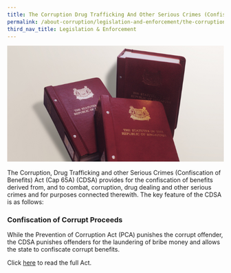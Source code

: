 ```yaml
---
title: The Corruption Drug Trafficking And Other Serious Crimes (Confiscation of Benefits) Act (CAP 65A)
permalink: /about-corruption/legislation-and-enforcement/the-corruption-drug-trafficking-and-other-serious-crimes-act/
third_nav_title: Legislation & Enforcement
---
```


<img src="/images/abt-corruption_cpib-statutes.jpg" alt="prevention of corruption act">

The Corruption, Drug Trafficking and other Serious Crimes (Confiscation of Benefits) Act (Cap 65A) (CDSA) provides for the confiscation of benefits derived from, and to combat, corruption, drug dealing and other serious crimes and for purposes connected therewith. The key feature of the CDSA is as follows:

### **Confiscation of Corrupt Proceeds**

While the Prevention of Corruption Act (PCA) punishes the corrupt offender, the CDSA punishes offenders for the laundering of bribe money and allows the state to confiscate corrupt benefits. 

Click <a href="https://sso.agc.gov.sg/Act/CDTOSCCBA1992" target="_blank">here</a> to read the full Act.
